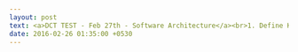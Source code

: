 ```yaml
---
layout: post
text: <a>DCT TEST - Feb 27th - Software Architecture</a><br>1. Define Krutchen's 4+1 view. (2)<br>2. Give the different module based structures. (2)<br>3. Discuss the notations for module-view type. (16)
date: 2016-02-26 01:35:00 +0530
---
```

